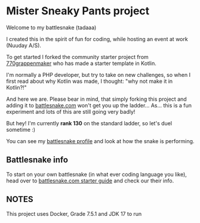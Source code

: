 # Mister Sneaky Pants project

Welcome to my battlesnake (tadaaa)

I created this in the spirit of fun for coding, while hosting an event at
work (Nuuday A/S).

To get started I forked the community starter project from [770grappenmaker](https://github.com/770grappenmaker/starter-snake-kotlin)
who has made a starter template in Kotlin.

I'm normally a PHP developer, but try to take on new challenges, so when I first read about
why Kotlin was made, I thought: "why not make it in Kotlin?!"

And here we are.
Please bear in mind, that simply forking this project and adding it to [battlesnake.com](play.battlesnake.com) won't
get you up the ladder... As... this is a fun experiment and lots of this are still going
very badly!

But hey! I'm currently **rank 130** on the standard ladder, so let's duel sometime :)

You can see my [battlesnake profile](https://play.battlesnake.com/profile/jimmiw) and look at
how the snake is performing.

## Battlesnake info

To start on your own battlesnake (in what ever coding language you like), head over to 
[battlesnake.com starter guide](https://docs.battlesnake.com/quickstart) and check our their info.

## NOTES

This project uses Docker, Grade 7.5.1 and JDK 17 to run